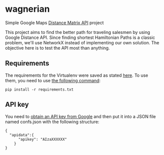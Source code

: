 # wagnerian
Simple Google Maps [Distance Matrix API](https://developers.google.com/maps/documentation/distance-matrix/) project

This project aims to find the better path for traveling salesmen by using Google Distance API. Since finding
shortest Hamiltonian Paths is a classic problem, we'll use NetworkX instead of implementing our own solution.
The objective here is to test the API most than anything.

## Requirements

The requirements for the Virtualenv were saved as stated [here](http://docs.python-guide.org/en/latest/dev/virtualenvs/#other-notes).
To use them, you need to use [the following command](http://stackoverflow.com/questions/7225900/how-to-pip-install-packages-according-to-requirements-txt-from-a-local-directory):

```
pip install -r requirements.txt
```

## API key
You need to [obtain an API key from Google](https://developers.google.com/maps/documentation/distance-matrix/get-api-key)
and then put it into a JSON file named confs.json with the following structure:
```
{
  "apidata":{
      "apikey": "AIzaXXXXXX"
    }
}
```

